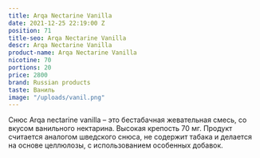 ```yaml
---
title: Arqa Nectarine Vanilla
date: 2021-12-25 22:19:00 Z
position: 71
title-seo: Arqa Nectarine Vanilla
descr: Arqa Nectarine Vanilla
product-name: Arqa Nectarine Vanilla
nicotine: 70
portions: 20
price: 2800
brand: Russian products
taste: Ваниль
image: "/uploads/vanil.png"
---
```


Снюс Arqa nectarine vanilla – это бестабачная жевательная смесь, со вкусом ванильного нектарина. Высокая крепость 70 мг. Продукт считается аналогом шведского снюса, не содержит табака и делается на основе целлюлозы, с использованием особенных добавок.
